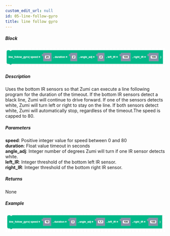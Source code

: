 ```yaml
---
custom_edit_url: null
id: 05-line-follow-gyro
title: line follow gyro
---
```


##### Block

![line follow gyro block image](line_follow_gyro.png)

##### Description

Uses the bottom IR sensors so that Zumi can execute a line following program for the duration of the timeout. If the bottom IR sensors detect a black line, Zumi will continue to drive forward. If one of the sensors detects white, Zumi will turn left or right to stay on the line. If both sensors detect white, Zumi will automatically stop, regardless of the timeout.The speed is capped to 80.

##### Parameters

**speed**: Positive integer value for speed between 0 and 80 <br /> 
**duration**: Float value timeout in seconds <br /> 
**angle_adj**: Integer number of degrees Zumi will turn if one IR sensor detects white.<br/>
**left_IR**: Integer threshold of the bottom left IR sensor. <br /> 
**right_IR**: Integer threshold of the bottom right IR sensor. <br /> 


##### Returns

None

##### Example

![line follow gyro example](line_follow_gyro_example.png)
